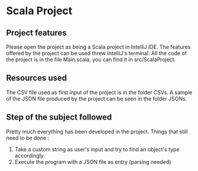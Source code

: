 # Scala Project

## Project features
Please open the project as being a Scala project in IntelliJ IDE. The features offered by the project can be used threw IntelliJ's terminal.
All the code of the project is in the file Main.scala, you can find it in src/ScalaProject.

## Resources used
The CSV file used as first input of the project is in the folder CSVs.
A sample of the JSON file produced by the project can be seen in the folder JSONs.

## Step of the subject followed 
Pretty much everything has been developed in the project.
Things that still need to be done :
1. Take a custom string as user's input and try to find an object's type accordingly
2. Execute the program with a JSON file as entry (parsing needed)